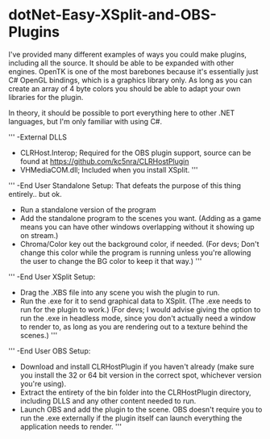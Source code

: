 # dotNet-Easy-XSplit-and-OBS-Plugins

I've provided many different examples of ways you could make plugins, including all the source. It should be able to be expanded with other engines. OpenTK is one of the most barebones because it's essentially just C# OpenGL bindings, which is a graphics library only. As long as you can create an array of 4 byte colors you should be able to adapt your own libraries for the plugin.

In theory, it should be possible to port everything here to other .NET languages, but I'm only familiar with using C#.

'''
-External DLLS
  * CLRHost.Interop; Required for the OBS plugin support, source can be found at https://github.com/kc5nra/CLRHostPlugin
  * VHMediaCOM.dll; Included when you install XSplit.
'''

'''
-End User Standalone Setup:
  That defeats the purpose of this thing entirely.. but ok. 
  * Run a standalone version of the program 
  * Add the standalone program to the scenes you want. (Adding as a game means you can have other windows overlapping without it showing up on stream.)
  * Chroma/Color key out the background color, if needed. (For devs; Don't change this color while the program is running unless you're allowing the user to change the BG color to keep it that way.)
'''

'''
-End User XSplit Setup:
  * Drag the .XBS file into any scene you wish the plugin to run.
  * Run the .exe for it to send graphical data to XSplit. (The .exe needs to run for the plugin to work.) (For devs; I would advise giving the option to run the .exe in headless mode, since you don't actually need a window to render to, as long as you are rendering out to a texture behind the scenes.)
'''

'''
-End User OBS Setup:
  * Download and install CLRHostPlugin if you haven't already (make sure you install the 32 or 64 bit version in the correct spot, whichever version you're using). 
  * Extract the entirety of the bin folder into the CLRHostPlugin directory, including DLLS and any other content needed to run.
  * Launch OBS and add the plugin to the scene. OBS doesn't require you to run the .exe externally if the plugin itself can launch everything the application needs to render.
'''
